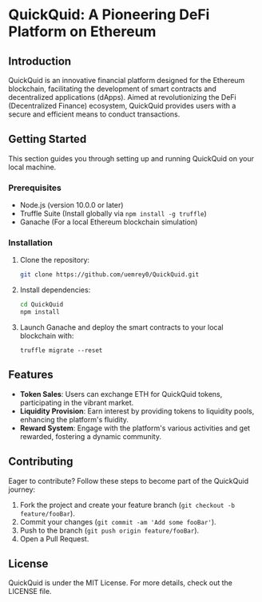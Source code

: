 
# QuickQuid: A Pioneering DeFi Platform on Ethereum

## Introduction

QuickQuid is an innovative financial platform designed for the Ethereum blockchain, facilitating the development of smart contracts and decentralized applications (dApps). Aimed at revolutionizing the DeFi (Decentralized Finance) ecosystem, QuickQuid provides users with a secure and efficient means to conduct transactions.

## Getting Started

This section guides you through setting up and running QuickQuid on your local machine.

### Prerequisites
- Node.js (version 10.0.0 or later)
- Truffle Suite (Install globally via `npm install -g truffle`)
- Ganache (For a local Ethereum blockchain simulation)

### Installation
1. Clone the repository:
   ```bash
   git clone https://github.com/uemrey0/QuickQuid.git
   ```
2. Install dependencies:
   ```bash
   cd QuickQuid
   npm install
   ```
3. Launch Ganache and deploy the smart contracts to your local blockchain with:
   ```shell
   truffle migrate --reset
   ```

## Features

- **Token Sales**: Users can exchange ETH for QuickQuid tokens, participating in the vibrant market.
- **Liquidity Provision**: Earn interest by providing tokens to liquidity pools, enhancing the platform's fluidity.
- **Reward System**: Engage with the platform's various activities and get rewarded, fostering a dynamic community.

## Contributing

Eager to contribute? Follow these steps to become part of the QuickQuid journey:

1. Fork the project and create your feature branch (`git checkout -b feature/fooBar`).
2. Commit your changes (`git commit -am 'Add some fooBar'`).
3. Push to the branch (`git push origin feature/fooBar`).
4. Open a Pull Request.

## License

QuickQuid is under the MIT License. For more details, check out the LICENSE file.
